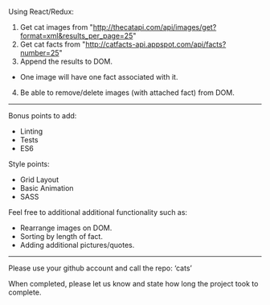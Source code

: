 Using React/Redux:

1) Get cat images from "http://thecatapi.com/api/images/get?format=xml&results_per_page=25"
2) Get cat facts from "http://catfacts-api.appspot.com/api/facts?number=25"
3) Append the results to DOM.
  - One image will have one fact associated with it.
4) Be able to remove/delete images (with attached fact) from DOM.

-------------------------------------------------------------------

Bonus points to add:
- Linting
- Tests
- ES6

Style points:
- Grid Layout
- Basic Animation
- SASS

Feel free to additional additional functionality such as:
- Rearrange images on DOM.
- Sorting by length of fact.
- Adding additional pictures/quotes.

-------------------------------------------------------------------

Please use your github account and call the repo: ‘cats’

When completed, please let us know and state how long the project took to complete.
